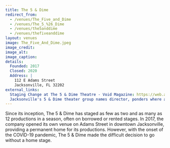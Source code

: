 ```yaml
---
title: The 5 & Dime
redirect_from: 
  - /venues/The_Five_and_Dime
  - /venues/The_5_%26_Dime
  - /venues/the5anddime
  - /venues/thefiveanddime
layout: venues
image: The_Five_And_Dime.jpeg
image_credit:
image_alt:
image_caption:
details:
  Founded: 2017
  Closed: 2020
  Address: |
    112 E Adams Street
    Jacksonville, FL 32202
external_links:
  Staging Change at The 5 & Dime Theatre - Void Magazine: https://web.archive.org/web/20201024211109/https://voidlive.com/staging-change-5-dime-theatre/
  Jacksonville's 5 & Dime theater group names director, ponders where and when next shows will be: https://www.jacksonville.com/story/entertainment/theater/2021/02/02/jacksonvilles-5-dime-theater-group-names-director-ponders-shows/4337544001/
---
```

Since its inception, The 5 & Dime has staged as few as two and as many as 12 productions in a season, often on borrowed or rented stages. In 2017, the company opened its own venue on Adams Street in downtown Jacksonville, providing a permanent home for its productions. However, with the onset of the COVID-19 pandemic, The 5 & Dime made the difficult decision to go without a home stage.
